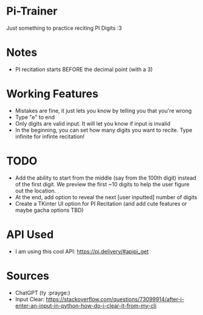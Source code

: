 # Pi-Trainer
Just something to practice reciting PI Digits :3

# Notes
- PI recitation starts BEFORE the decimal point (with a 3)

# Working Features

- Mistakes are fine, it just lets you know by telling you that you're wrong 
- Type "e" to end
- Only digits are valid input. It will let you know if input is invalid
- In the beginning, you can set how many digits you want to recite. Type infinite for infinte recitation!

# TODO
- Add the ability to start from the middle (say from the 100th digit) instead of the first digit. We preview the first ~10 digits to help the user figure out the location.
- At the end, add option to reveal the next [user inputted] number of digits
- Create a TKinter UI option for PI Recitation (and add cute features or maybe gacha options TBD)

# API Used
- I am using this cool API: https://pi.delivery/#apipi_get

# Sources
- ChatGPT (ty :prayge:)
- Input Clear: https://stackoverflow.com/questions/73099914/after-i-enter-an-input-in-python-how-do-i-clear-it-from-my-cli